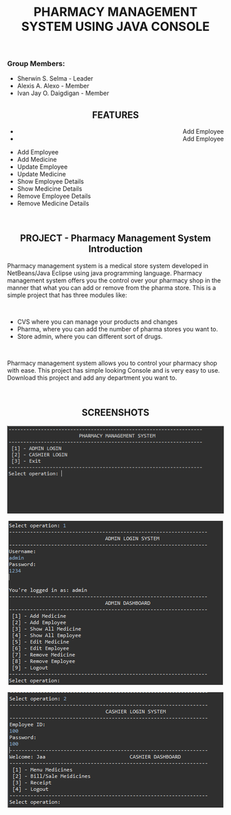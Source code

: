 <h1 align="center">PHARMACY MANAGEMENT SYSTEM USING JAVA CONSOLE</h1>
<br/>
<h3>Group Members:</h3>
<ul>
  <li>Sherwin S. Selma - Leader</li>
  <li>Alexis A. Alexo - Member</li>
  <li>Ivan Jay O. Daigdigan - Member</li>
</ul>
<h2 align="center">FEATURES</h2>
<ul align="right">
  <li>Add Employee</li>
  <li>Add Employee</li>
</ul>
<ul>
  <li>Add Employee</li>
  <li>Add Medicine</li>
  <li>Update Employee</li>
  <li>Update Medicine</li>
  <li>Show Employee Details</li>
  <li>Show Medicine Details</li>
  <li>Remove Employee Details</li>
  <li>Remove Medicine Details</li>
</ul>
<br/>
<h2 align="center">PROJECT - Pharmacy Management System Introduction</h2>
<p>Pharmacy management system is a medical store system developed in NetBeans/Java Eclipse using java programming language. Pharmacy management system offers you the control over your pharmacy shop in the manner that what you can add or remove from the pharma store. This is a simple project that has three modules like:</p>
<br/>
<ul>
  <li>CVS where you can manage your products and changes</li>
  <li>Pharma, where you can add the number of pharma stores you want to.</li>
  <li>Store admin, where you can different sort of drugs.</li>
</ul>
<br/>
<p>Pharmacy management system allows you to control your pharmacy shop with ease. This project has simple looking Console and is very easy to use. Download this project and add any department you want to.</p>
<br/>
<h2 align="center">SCREENSHOTS</h2>
<p align="center"><img src="https://github.com/Sherwin233/PharmacyManagementSystem/blob/main/Capture.PNG" alt="sherwin233"/></p>
<p align="center"><img src="https://github.com/Sherwin233/PharmacyManagementSystem/blob/main/Capture1.PNG" alt="sherwin233"/></p>
<p align="center"><img src="https://github.com/Sherwin233/PharmacyManagementSystem/blob/main/Capture2.PNG" alt="sherwin233"/></p>
